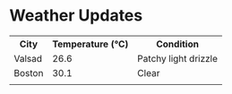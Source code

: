 # Weather Updates

<!-- WEATHER-UPDATE-START -->
<table><tr><th>City</th><th>Temperature (°C)</th><th>Condition</th></tr><tr><td>Valsad</td><td>26.6</td><td>Patchy light drizzle</td></tr><tr><td>Boston</td><td>30.1</td><td>Clear</td></tr><tr><td></td><td></td><td></td></tr></table>
<!-- WEATHER-UPDATE-END -->
